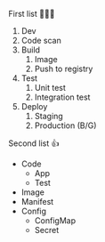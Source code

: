 First list 🧑‍🤝‍🧑
1. Dev
2. Code scan
3. Build
   1. Image
   2. Push to registry 
4. Test
   1. Unit test
   2. Integration test
5. Deploy
   1. Staging
   2. Production (B/G)

Second list 👍
* Code
  * App
  * Test
* Image
* Manifest
* Config
  * ConfigMap
  * Secret

